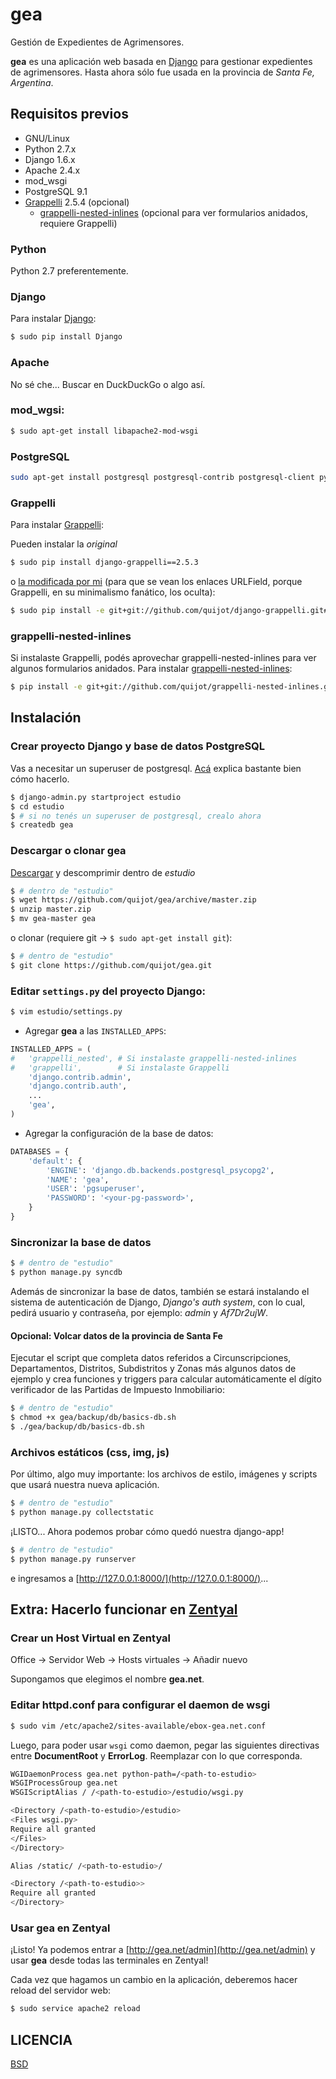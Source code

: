 # gea


Gestión de Expedientes de Agrimensores.

__gea__ es una aplicación web basada en [Django](https://www.djangoproject.com/) para gestionar expedientes de agrimensores. Hasta ahora sólo fue usada en la provincia de _Santa Fe, Argentina_.


## Requisitos previos

- GNU/Linux
- Python 2.7.x
- Django 1.6.x
- Apache 2.4.x
- mod_wsgi
- PostgreSQL 9.1
- [Grappelli](http://grappelliproject.com/) 2.5.4 (opcional)
  - [grappelli-nested-inlines](https://github.com/quijot/grappelli-nested-inlines) (opcional para ver formularios anidados, requiere Grappelli)

### Python

Python 2.7 preferentemente.

### Django

Para instalar [Django](https://www.djangoproject.com/):

```bash
$ sudo pip install Django
```

### Apache

No sé che... Buscar en DuckDuckGo o algo así.

### mod_wgsi:

```bash
$ sudo apt-get install libapache2-mod-wsgi
```

### PostgreSQL

```bash
sudo apt-get install postgresql postgresql-contrib postgresql-client python-psycopg2 postgresql-plpython-9.1
```

### Grappelli

Para instalar [Grappelli](http://grappelliproject.com/):

Pueden instalar la _original_

```bash
$ sudo pip install django-grappelli==2.5.3
```

o [la modificada por mi](http://github.com/quijot/django-grappelli) (para que se vean los enlaces URLField, porque Grappelli, en su minimalismo fanático, los oculta):

```bash
$ sudo pip install -e git+git://github.com/quijot/django-grappelli.git#egg=django-grappelli
```

### grappelli-nested-inlines

Si instalaste Grappelli, podés aprovechar grappelli-nested-inlines para ver algunos formularios anidados. Para instalar [grappelli-nested-inlines](https://github.com/quijot/grappelli-nested-inlines):

```bash
$ pip install -e git+git://github.com/quijot/grappelli-nested-inlines.git#egg=grappelli-nested-inlines
```

## Instalación

### Crear proyecto Django y base de datos PostgreSQL

Vas a necesitar un superuser de postgresql. [Acá](http://stackoverflow.com/questions/1471571/how-to-configure-postgresql-for-the-first-time) explica bastante bien cómo hacerlo.

```bash
$ django-admin.py startproject estudio
$ cd estudio
$ # si no tenés un superuser de postgresql, crealo ahora
$ createdb gea
```

### Descargar o clonar __gea__

[Descargar](https://github.com/quijot/gea/archive/master.zip) y descomprimir dentro de _estudio_ 

```bash
$ # dentro de "estudio"
$ wget https://github.com/quijot/gea/archive/master.zip
$ unzip master.zip
$ mv gea-master gea
```

o clonar (requiere git -> ```$ sudo apt-get install git```):

```bash
$ # dentro de "estudio"
$ git clone https://github.com/quijot/gea.git
```

### Editar ```settings.py``` del proyecto Django:

```bash
$ vim estudio/settings.py
```

- Agregar __gea__ a las ```INSTALLED_APPS```:

```python
INSTALLED_APPS = (
#   'grappelli_nested', # Si instalaste grappelli-nested-inlines
#   'grappelli',        # Si instalaste Grappelli
    'django.contrib.admin',
    'django.contrib.auth',
    ...
    'gea',
)
```

- Agregar la configuración de la base de datos:

```python
DATABASES = {
    'default': {
        'ENGINE': 'django.db.backends.postgresql_psycopg2',
        'NAME': 'gea',
        'USER': 'pgsuperuser',
        'PASSWORD': '<your-pg-password>',
    }
}
```

### Sincronizar la base de datos

```bash
$ # dentro de "estudio"
$ python manage.py syncdb
```

Además de sincronizar la base de datos, también se estará instalando el sistema de autenticación de Django, _Django's auth system_, con lo cual, pedirá usuario y contraseña, por ejemplo: _admin_ y _Af7Dr2ujW_.

#### Opcional: Volcar datos de la provincia de Santa Fe

Ejecutar el script que completa datos referidos a Circunscripciones, Departamentos, Distritos, Subdistritos y Zonas más algunos datos de ejemplo y crea funciones y triggers para calcular automáticamente el dígito verificador de las Partidas de Impuesto Inmobiliario:

```bash
$ # dentro de "estudio"
$ chmod +x gea/backup/db/basics-db.sh
$ ./gea/backup/db/basics-db.sh
```

### Archivos estáticos (css, img, js)

Por último, algo muy importante: los archivos de estilo, imágenes y scripts que usará nuestra nueva aplicación.

```bash
$ # dentro de "estudio"
$ python manage.py collectstatic
```

¡LISTO... Ahora podemos probar cómo quedó nuestra django-app!

```bash
$ # dentro de "estudio"
$ python manage.py runserver
```

e ingresamos a [http://127.0.0.1:8000/](http://127.0.0.1:8000/)...

## Extra: Hacerlo funcionar en [Zentyal](http://www.zentyal.org/)

### Crear un Host Virtual en Zentyal

Office -> Servidor Web -> Hosts virtuales -> Añadir nuevo

Supongamos que elegimos el nombre __gea.net__.

### Editar httpd.conf para configurar el daemon de wsgi

```bash
$ sudo vim /etc/apache2/sites-available/ebox-gea.net.conf
```

Luego, para poder usar ```wsgi``` como daemon, pegar las siguientes directivas entre **DocumentRoot** y **ErrorLog**.
Reemplazar _<path-to-estudio>_ con lo que corresponda.

```bash
WGIDaemonProcess gea.net python-path=/<path-to-estudio>
WSGIProcessGroup gea.net
WSGIScriptAlias / /<path-to-estudio>/estudio/wsgi.py

<Directory /<path-to-estudio>/estudio>
<Files wsgi.py>
Require all granted
</Files>
</Directory>

Alias /static/ /<path-to-estudio>/

<Directory /<path-to-estudio>>
Require all granted
</Directory>
```


### Usar __gea__ en Zentyal

¡Listo! Ya podemos entrar a [http://gea.net/admin](http://gea.net/admin) y usar __gea__ desde todas las terminales en Zentyal!

Cada vez que hagamos un cambio en la aplicación, deberemos hacer reload del servidor web:

```bash
$ sudo service apache2 reload
```

## LICENCIA

[BSD](https://raw.github.com/quijot/gea/master/LICENSE)


